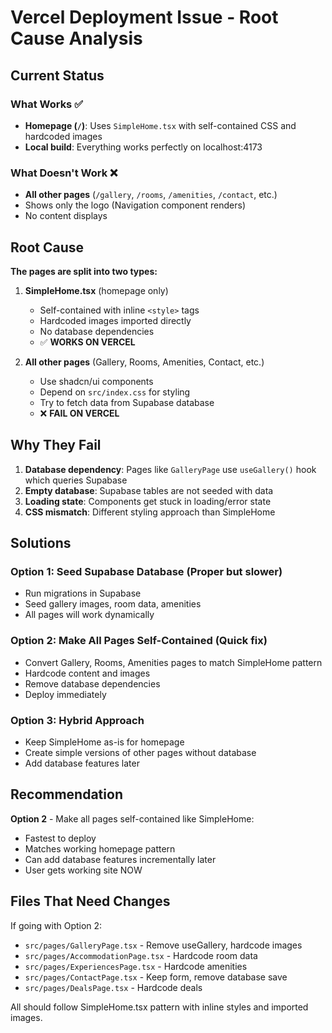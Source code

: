 # Vercel Deployment Issue - Root Cause Analysis

## Current Status

### What Works ✅
- **Homepage (`/`)**: Uses `SimpleHome.tsx` with self-contained CSS and hardcoded images
- **Local build**: Everything works perfectly on localhost:4173

### What Doesn't Work ❌
- **All other pages** (`/gallery`, `/rooms`, `/amenities`, `/contact`, etc.)
- Shows only the logo (Navigation component renders)
- No content displays

## Root Cause

**The pages are split into two types:**

1. **SimpleHome.tsx** (homepage only)
   - Self-contained with inline `<style>` tags
   - Hardcoded images imported directly
   - No database dependencies
   - ✅ **WORKS ON VERCEL**

2. **All other pages** (Gallery, Rooms, Amenities, Contact, etc.)
   - Use shadcn/ui components
   - Depend on `src/index.css` for styling
   - Try to fetch data from Supabase database
   - ❌ **FAIL ON VERCEL**

## Why They Fail

1. **Database dependency**: Pages like `GalleryPage` use `useGallery()` hook which queries Supabase
2. **Empty database**: Supabase tables are not seeded with data
3. **Loading state**: Components get stuck in loading/error state
4. **CSS mismatch**: Different styling approach than SimpleHome

## Solutions

### Option 1: Seed Supabase Database (Proper but slower)
- Run migrations in Supabase
- Seed gallery images, room data, amenities
- All pages will work dynamically

### Option 2: Make All Pages Self-Contained (Quick fix)
- Convert Gallery, Rooms, Amenities pages to match SimpleHome pattern
- Hardcode content and images
- Remove database dependencies
- Deploy immediately

### Option 3: Hybrid Approach
- Keep SimpleHome as-is for homepage
- Create simple versions of other pages without database
- Add database features later

## Recommendation

**Option 2** - Make all pages self-contained like SimpleHome:
- Fastest to deploy
- Matches working homepage pattern
- Can add database features incrementally later
- User gets working site NOW

## Files That Need Changes

If going with Option 2:
- `src/pages/GalleryPage.tsx` - Remove useGallery, hardcode images
- `src/pages/AccommodationPage.tsx` - Hardcode room data
- `src/pages/ExperiencesPage.tsx` - Hardcode amenities
- `src/pages/ContactPage.tsx` - Keep form, remove database save
- `src/pages/DealsPage.tsx` - Hardcode deals

All should follow SimpleHome.tsx pattern with inline styles and imported images.
